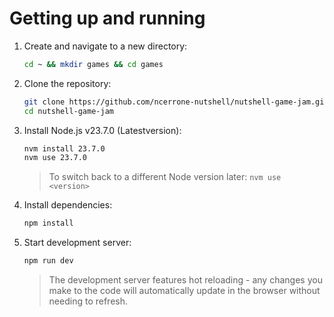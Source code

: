 # Getting up and running

1. Create and navigate to a new directory:

   ```bash
   cd ~ && mkdir games && cd games
   ```

2. Clone the repository:

   ```bash
   git clone https://github.com/ncerrone-nutshell/nutshell-game-jam.git
   cd nutshell-game-jam
   ```

3. Install Node.js v23.7.0 (Latestversion):

   ```bash
   nvm install 23.7.0
   nvm use 23.7.0
   ```

   > To switch back to a different Node version later: `nvm use <version>`

4. Install dependencies:

   ```bash
   npm install
   ```

5. Start development server:
   ```bash
   npm run dev
   ```
   > The development server features hot reloading - any changes you make to the code will automatically update in the browser without needing to refresh.
